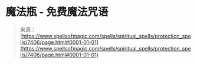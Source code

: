 <!--yml

分类: 未分类

日期: 2024年06月12日 18:42:23

-->

# 魔法瓶 - 免费魔法咒语

> 来源：[https://www.spellsofmagic.com/spells/spiritual_spells/protection_spells/7406/page.html#0001-01-01](https://www.spellsofmagic.com/spells/spiritual_spells/protection_spells/7406/page.html#0001-01-01)
